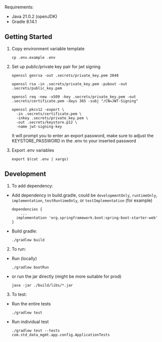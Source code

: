 Requirements:
- Java 21.0.2 (openJDK)
- Gradle 8.14.1


## Getting Started
1. Copy environment variable template
    ```
    cp .env.example .env
    ```

2. Set up public/private key pair for jwt signing
    ```
    openssl genrsa -out .secrets/private_key.pem 2048
    ```

    ```
    openssl rsa -in .secrets/private_key.pem -pubout -out .secrets/public_key.pem
    ```

    ```
    openssl req -new -x509 -key .secrets/private_key.pem -out .secrets/certificate.pem -days 365 -subj "/CN=JWT-Signing"
    ```

    ```
    openssl pkcs12 -export \
      -in .secrets/certificate.pem \
      -inkey .secrets/private_key.pem \
      -out .secrets/keystore.p12 \
      -name jwt-signing-key
    ```

    It will prompt you to enter an export password, make sure to adjust the KEYSTORE_PASSWORD in the .env to your inserted password

3. Export .env variables 
    ```
    export $(cat .env | xargs)
    ```

## Development

1. To add dependency:
- Add dependency in build.gradle, could be `developmentOnly`, `runtimeOnly`, `implementation`, `testRuntimeOnly`, or `testImplementation` (for example)
    ```
    dependencies {
        ...
      implementation 'org.springframework.boot:spring-boot-starter-web'
    }
    ```

- Build gradle:
    ```
    ./gradlew build
    ```


2. To run:
- Run (locally)
    ```
    ./gradlew bootRun
    ```
- or run the jar directly (might be more suitable for prod)
    ```
    java -jar ./build/libs/*.jar
    ```

3. To test:
- Run the entire tests
    ```
    ./gradlew test 
    ```
- Run individual test
    ```
    ./gradlew test --tests com.std_data_mgmt.app.config.ApplicationTests
    ```
